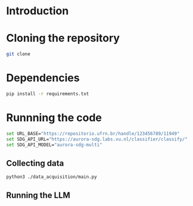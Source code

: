 # Introduction



# Cloning the repository

```bash
git clone
```

# Dependencies

```bash
pip install -r requirements.txt
```

# Runnning the code

```bash
set URL_BASE="https://repositorio.ufrn.br/handle/123456789/11949"
set SDG_API_URL="https://aurora-sdg.labs.vu.nl/classifier/classify/"
set SDG_API_MODEL="aurora-sdg-multi"
```

## Collecting data

```bash	
python3 ./data_acquisition/main.py
```

## Running the LLM